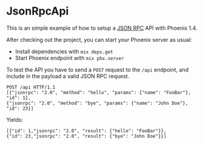 # JsonRpcApi

This is an simple example of how to setup a [JSON RPC](https://www.jsonrpc.org/specification) API with Phoenix 1.4.

After checking out the project, you can start your Phoenix server as usual:

  * Install dependencies with `mix deps.get`
  * Start Phoenix endpoint with `mix phx.server`


To test the API you have to send a `POST` request to the `/api` endpoint, and include in the payload a valid JSON RPC request.


```
POST /api HTTP/1.1
[{"jsonrpc": "2.0", "method": "hello", "params": {"name": "FooBar"}, "id": 1},
{"jsonrpc": "2.0", "method": "bye", "params": {"name": "John Doe"}, "id": 23}]
```

Yields:

```
[{"id": 1,"jsonrpc": "2.0", "result": {"hello": "FooBar"}},
{"id": 23,"jsonrpc": "2.0", "result": {"bye": "John Doe"}}]
```